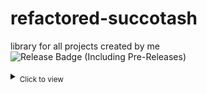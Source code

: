# refactored-succotash
library for all projects created by me
![Release Badge (Including Pre-Releases)](https://img.shields.io/github/v/release/Facelesssailor/refactored-succotash?include_prereleases) 


<details>
  <summary><sub>Click to view</summary>
  <sub>[Chat GPT was used for creating a basic template in some of the projects]</sub>
</details>

